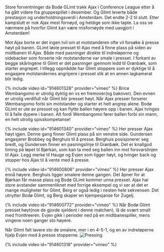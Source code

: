 Store forventninger da Bodø GLimt trakk Ajax i Conference League etter å ha gått videre fra gruppespillet i desember. Og Glimt leverte både prestasjon og underholdningsverdi i Amsterdam. Det endte 2-2 til slutt. Etter kampslutt er nok Ajax mest fornøyd, og heldige som ikke tapte. La oss se nærmere på hvorfor Glimt kan være misfornøyde med uavgjort i Amsterdam!    

Mot Ajax borte er det ingen tvil om at motstanderen ofte vil forsøke å presse høyt på banen. GLimt løste presset til Ajax med å finne plass på siden av midtbanen til Ajax. Både med pasninger direkte til indreløperne og sidebacker som forserte når motstanderne var smale i presset. I forkant av begge skåringene til Glimt er det pasninger gjennom ledd til Grønbæk, som starter angrepet. I tillegg oppnådde har Glimt stoppere som er dyktige til å engasjere motstandernes angripere i presset slik at en annen lagkamerat blir ledig. 

{% include video id="914601328" provider="vimeo" %}
Brice Wembangomo er utrolig dyktig èn vs en fremover(og bakover). Den evnen er utrolig verdifull når Glimt blir presset høyt. Når Ajax presser forserer Wembangomo forbi sin motstander og starter et helt angrep alene. Bodø GLimt er ute av presset og kan flytte ballen høyere opp i banen. Ajax tvinges til å falle dypere i banen. Alt fordi Wembangomo fører ballen forbi sin mann, en helt utrolig spisskompetanse!

{% include video id="914601340" provider="vimeo" %}
Her presser Ajax høyt igjen. Denne gang finner Glimt plass på sin venstre side. Gundersen engasjerer Brobbey og Berghuis til å presse. Berghuis posisjonerer seg bredt, og Gundersen finner en pasningslinje til Grønbæk. Det er knallgod timing på løpet til Bjørkan, som kan ta med seg ballen inn mot forsvarslinjen til Ajax. Legg merke til Hauge og Evjen som ligger høyt, og tvinger back og stopper hos Ajax til å vente med å presse. 

{% include video id="914600806" provider="vimeo" %}
Her presser Ajax ennå høyere. Berghuis ligger smalere denne gangen. Det åpner for at Bjørkan får masse plass og Bodø GLimt kommer unna presset. Ajax har store avstander sammenliknet med forrige eksempel og vi ser at det er mange muligheter for Glimt, Berg er også ledig i nesten hele sekvensen. Det utnytter Bodø Glimt, og Berg skaper en kjempesjanse for Zugelj. 

{% include video id="914600772" provider="vimeo" %}
Når Bodø Glimt presset høyt(noe de gjorde sjeldent i denne matchen), lå de svært smalt med fronttreeren. Evjen gikk i perioder ned på en midtbanespiller, mens vingene noen ganger sto høyere. 

Når Glimt falt lavere sto de smalere, mer i en 4-5-1, og en av indreløperne hjalp Evjen med å presse stopperne. 
![Pressing](https://github.com/n0rthface43/Ball/assets/157420543/0e440950-7b9e-4e1f-bc91-76e5aff22ae9)


{% include video id="914601318" provider="vimeo" %}



